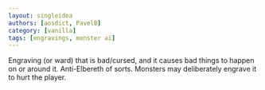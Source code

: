 ```yaml
---
layout: singleidea
authors: [aosdict, PavelB]
category: [vanilla]
tags: [engravings, monster ai]
---
```

Engraving (or ward) that is bad/cursed, and it causes bad things to happen on or around it. Anti-Elbereth of sorts. Monsters may deliberately engrave it to hurt the player.
